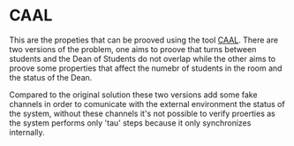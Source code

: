 # CAAL

This are the propeties that can be prooved using the tool [CAAL](http://caal.cs.aau.dk/). There are two versions of the problem, one aims to proove that turns between students and the Dean of Students do not overlap while the other aims to proove some properties that affect the numebr of students in the room and the status of the Dean.

Compared to the original solution these two versions add some fake channels in order to comunicate with the external environment the status of the system, without these channels it's not possible to verify proerties as the system performs only 'tau' steps because it only synchronizes internally.

